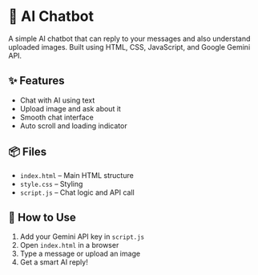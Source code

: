 # 🤖 AI Chatbot

A simple AI chatbot that can reply to your messages and also understand uploaded images. Built using HTML, CSS, JavaScript, and Google Gemini API.

## ✨ Features
- Chat with AI using text
- Upload image and ask about it
- Smooth chat interface
- Auto scroll and loading indicator

## 📦 Files
- `index.html` – Main HTML structure
- `style.css` – Styling
- `script.js` – Chat logic and API call

## 🚀 How to Use
1. Add your Gemini API key in `script.js`
2. Open `index.html` in a browser
3. Type a message or upload an image
4. Get a smart AI reply!




